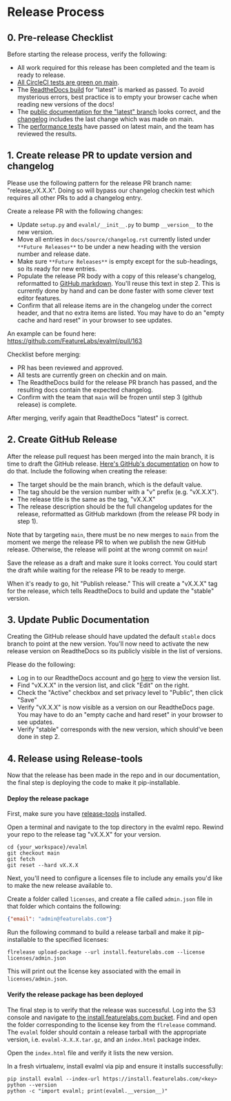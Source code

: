 # Release Process

## 0. Pre-release Checklist
Before starting the release process, verify the following:
* All work required for this release has been completed and the team is ready to release.
* [All CircleCI tests are green on main](https://app.circleci.com/pipelines/github/FeatureLabs/evalml?branch=main).
* The [ReadtheDocs build](https://readthedocs.com/projects/feature-labs-inc-evalml/builds/) for "latest" is marked as passed. To avoid mysterious errors, best practice is to empty your browser cache when reading new versions of the docs!
* The [public documentation for the "latest" branch](https://evalml.featurelabs.com/en/latest/) looks correct, and the [changelog](https://evalml.featurelabs.com/en/latest/changelog.html) includes the last change which was made on main.
* The [performance tests](https://github.com/FeatureLabs/evalml-performance-tests) have passed on latest main, and the team has reviewed the results.

## 1. Create release PR to update version and changelog
Please use the following pattern for the release PR branch name: "release_vX.X.X". Doing so will bypass our changelog checkin test which requires all other PRs to add a changelog entry.

Create a release PR with the following changes:
* Update `setup.py` and `evalml/__init__.py` to bump `__version__` to the new version.
* Move all entries in `docs/source/changelog.rst` currently listed under `**Future Releases**` to be under a new heading with the version number and release date.
* Make sure `**Future Releases**` is empty except for the sub-headings, so its ready for new entries.
* Populate the release PR body with a copy of this release's changelog, reformatted to [GitHub markdown](https://guides.github.com/features/mastering-markdown/). You'll reuse this text in step 2. This is currently done by hand and can be done faster with some clever text editor features.
* Confirm that all release items are in the changelog under the correct header, and that no extra items are listed. You may have to do an "empty cache and hard reset" in your browser to see updates.

An example can be found here: https://github.com/FeatureLabs/evalml/pull/163

Checklist before merging:
* PR has been reviewed and approved.
* All tests are currently green on checkin and on main.
* The ReadtheDocs build for the release PR branch has passed, and the resulting docs contain the expected changelog.
* Confirm with the team that `main` will be frozen until step 3 (github release) is complete.

After merging, verify again that ReadtheDocs "latest" is correct.

## 2. Create GitHub Release
After the release pull request has been merged into the main branch, it is time to draft the GitHub release. [Here's GitHub's documentation](https://help.github.com/en/github/administering-a-repository/managing-releases-in-a-repository#creating-a-release) on how to do that. Include the following when creating the release:
* The target should be the main branch, which is the default value.
* The tag should be the version number with a "v" prefix (e.g. "vX.X.X").
* The release title is the same as the tag, "vX.X.X"
* The release description should be the full changelog updates for the release, reformatted as GitHub markdown (from the release PR body in step 1).

Note that by targeting `main`, there must be no new merges to `main` from the moment we merge the release PR to when we publish the new GitHub release. Otherwise, the release will point at the wrong commit on `main`!

Save the release as a draft and make sure it looks correct. You could start the draft while waiting for the release PR to be ready to merge.

When it's ready to go, hit "Publish release." This will create a "vX.X.X" tag for the release, which tells ReadtheDocs to build and update the "stable" version.

## 3. Update Public Documentation
Creating the GitHub release should have updated the default `stable` docs branch to point at the new version. You'll now need to activate the new release version on ReadtheDocs so its publicly visible in the list of versions.

Please do the following:
* Log in to our ReadtheDocs account and go [here](https://readthedocs.com/projects/feature-labs-inc-evalml/versions/) to view the version list.
* Find "vX.X.X" in the version list, and click "Edit" on the right.
* Check the "Active" checkbox and set privacy level to "Public", then click "Save"
* Verify "vX.X.X" is now visible as a version on our ReadtheDocs page. You may have to do an "empty cache and hard reset" in your browser to see updates.
* Verify "stable" corresponds with the new version, which should've been done in step 2.

## 4. Release using Release-tools
Now that the release has been made in the repo and in our documentation, the final step is deploying the code to make it pip-installable.

#### Deploy the release package
First, make sure you have [release-tools](https://github.com/FeatureLabs/release-tools) installed.

Open a terminal and navigate to the top directory in the evalml repo. Rewind your repo to the release tag "vX.X.X" for your version.
```shell
cd {your_workspace}/evalml
git checkout main
git fetch
git reset --hard vX.X.X
```

Next, you'll need to configure a licenses file to include any emails you'd like to make the new release available to.

Create a folder called `licenses`, and create a file called `admin.json` file in that folder which contains the following:
```json
{"email": "admin@featurelabs.com"}
```

Run the following command to build a release tarball and make it pip-installable to the specified licenses:
```shell
flrelease upload-package --url install.featurelabs.com --license licenses/admin.json
```

This will print out the license key associated with the email in `licenses/admin.json`.

#### Verify the release package has been deployed
The final step is to verify that the release was successful.
Log into the S3 console and navigate to [the install.featurelabs.com bucket](https://s3.console.aws.amazon.com/s3/buckets/install.featurelabs.com/?region=us-east-1). Find and open the folder corresponding to the license key from the `flrelease` command. The `evalml` folder should contain a release tarball with the appropriate version, i.e. `evalml-X.X.X.tar.gz`, and an `index.html` package index.

Open the `index.html` file and verify it lists the new version.

In a fresh virtualenv, install evalml via pip and ensure it installs successfully:
```shell
pip install evalml --index-url https://install.featurelabs.com/<key>
python --version
python -c "import evalml; print(evalml.__version__)"
```
